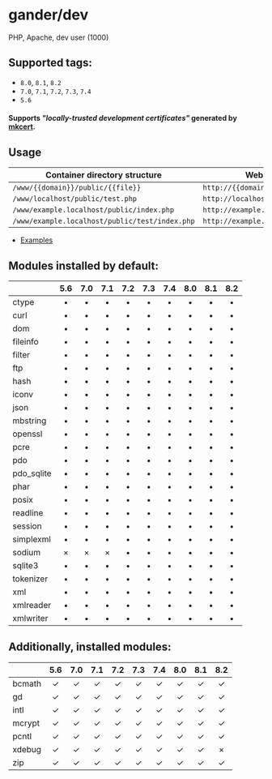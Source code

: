 # gander/dev

PHP, Apache, dev user (1000)

## Supported tags:

* `8.0`, `8.1`, `8.2`
* `7.0`, `7.1`, `7.2`, `7.3`, `7.4`
* `5.6`

#### Supports _"locally-trusted development certificates"_ generated by [mkcert](https://mkcert.dev/).

## Usage

| Container directory structure                  | Web path structure                        |
|------------------------------------------------|-------------------------------------------|
| `/www/{{domain}}/public/{{file}}`              | `http://{{domain}}/{{file}}`              |
| `/www/localhost/public/test.php`               | `http://localhost/test.php`               |
| `/www/example.localhost/public/index.php`      | `http://example.localhost/index.php`      |
| `/www/example.localhost/public/test/index.php` | `http://example.localhost/test/index.php` |

+ [Examples](./examples/README.md)

## Modules installed by default:

|            |   5.6   |   7.0   |   7.1   |  7.2   |  7.3   |  7.4   |  8.0   |  8.1   |  8.2   |
|------------|:-------:|:-------:|:-------:|:------:|:------:|:------:|:------:|:------:|:------:|
| ctype      | &bull;  | &bull;  | &bull;  | &bull; | &bull; | &bull; | &bull; | &bull; | &bull; |
| curl       | &bull;  | &bull;  | &bull;  | &bull; | &bull; | &bull; | &bull; | &bull; | &bull; |
| dom        | &bull;  | &bull;  | &bull;  | &bull; | &bull; | &bull; | &bull; | &bull; | &bull; |
| fileinfo   | &bull;  | &bull;  | &bull;  | &bull; | &bull; | &bull; | &bull; | &bull; | &bull; |
| filter     | &bull;  | &bull;  | &bull;  | &bull; | &bull; | &bull; | &bull; | &bull; | &bull; |
| ftp        | &bull;  | &bull;  | &bull;  | &bull; | &bull; | &bull; | &bull; | &bull; | &bull; |
| hash       | &bull;  | &bull;  | &bull;  | &bull; | &bull; | &bull; | &bull; | &bull; | &bull; |
| iconv      | &bull;  | &bull;  | &bull;  | &bull; | &bull; | &bull; | &bull; | &bull; | &bull; |
| json       | &bull;  | &bull;  | &bull;  | &bull; | &bull; | &bull; | &bull; | &bull; | &bull; |
| mbstring   | &bull;  | &bull;  | &bull;  | &bull; | &bull; | &bull; | &bull; | &bull; | &bull; |
| openssl    | &bull;  | &bull;  | &bull;  | &bull; | &bull; | &bull; | &bull; | &bull; | &bull; |
| pcre       | &bull;  | &bull;  | &bull;  | &bull; | &bull; | &bull; | &bull; | &bull; | &bull; |
| pdo        | &bull;  | &bull;  | &bull;  | &bull; | &bull; | &bull; | &bull; | &bull; | &bull; |
| pdo_sqlite | &bull;  | &bull;  | &bull;  | &bull; | &bull; | &bull; | &bull; | &bull; | &bull; |
| phar       | &bull;  | &bull;  | &bull;  | &bull; | &bull; | &bull; | &bull; | &bull; | &bull; |
| posix      | &bull;  | &bull;  | &bull;  | &bull; | &bull; | &bull; | &bull; | &bull; | &bull; |
| readline   | &bull;  | &bull;  | &bull;  | &bull; | &bull; | &bull; | &bull; | &bull; | &bull; |
| session    | &bull;  | &bull;  | &bull;  | &bull; | &bull; | &bull; | &bull; | &bull; | &bull; |
| simplexml  | &bull;  | &bull;  | &bull;  | &bull; | &bull; | &bull; | &bull; | &bull; | &bull; |
| sodium     | &times; | &times; | &times; | &bull; | &bull; | &bull; | &bull; | &bull; | &bull; |
| sqlite3    | &bull;  | &bull;  | &bull;  | &bull; | &bull; | &bull; | &bull; | &bull; | &bull; |
| tokenizer  | &bull;  | &bull;  | &bull;  | &bull; | &bull; | &bull; | &bull; | &bull; | &bull; |
| xml        | &bull;  | &bull;  | &bull;  | &bull; | &bull; | &bull; | &bull; | &bull; | &bull; |
| xmlreader  | &bull;  | &bull;  | &bull;  | &bull; | &bull; | &bull; | &bull; | &bull; | &bull; |
| xmlwriter  | &bull;  | &bull;  | &bull;  | &bull; | &bull; | &bull; | &bull; | &bull; | &bull; |

## Additionally, installed modules:

|        |   5.6   |   7.0   |   7.1   |   7.2   |   7.3   |   7.4   |   8.0   |   8.1   |   8.2   |
|--------|:-------:|:-------:|:-------:|:-------:|:-------:|:-------:|:-------:|:-------:|:-------:|
| bcmath | &check; | &check; | &check; | &check; | &check; | &check; | &check; | &check; | &check; |
| gd     | &check; | &check; | &check; | &check; | &check; | &check; | &check; | &check; | &check; |
| intl   | &check; | &check; | &check; | &check; | &check; | &check; | &check; | &check; | &check; |
| mcrypt | &check; | &check; | &check; | &check; | &check; | &check; | &check; | &check; | &check; |
| pcntl  | &check; | &check; | &check; | &check; | &check; | &check; | &check; | &check; | &check; |
| xdebug | &check; | &check; | &check; | &check; | &check; | &check; | &check; | &check; | &times; |
| zip    | &check; | &check; | &check; | &check; | &check; | &check; | &check; | &check; | &check; |

